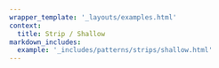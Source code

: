 ```yaml
---
wrapper_template: '_layouts/examples.html'
context:
  title: Strip / Shallow
markdown_includes:
  example: '_includes/patterns/strips/shallow.html'
---
```

